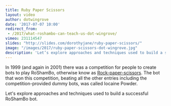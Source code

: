 ```yaml
---
title: Ruby Paper Scissors
layout: video
author: dotwingrove
date: '2017-07-07 10:00'
redirect_from:
 - /2017/what-roshambo-can-teach-us-dot-wingrove/
vimeo: 231114547
slides: "http://slides.com/dorothyjane/ruby-paper-scissors/"
image: "/images/2017/ruby-paper-scissors-dot-wingrove.jpg"
description: 'Let’s explore approaches and techniques used to build a successful RoShamBo bot.'
---
```


In 1999 (and again in 2001) there was a competition for people to create bots to play RoShamBo, otherwise know as [Rock-paper-scissors](https://en.wikipedia.org/wiki/Rock–paper–scissors). The bot that won this competition, beating all the other entries including the competition-provided dummy bots, was called Iocaine Powder.

Let's explore approaches and techniques used to build a successful RoShamBo bot.
